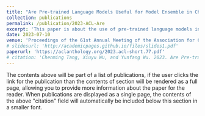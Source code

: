 ```yaml
---
title: "Are Pre-trained Language Models Useful for Model Ensemble in Chinese Grammatical Error Correction?"
collection: publications
permalink: /publication/2023-ACL-Are
excerpt: 'This paper is about the use of pre-trained language models in model ensemble for Chinese grammatical error correction.'
date: 2023-07-10
venue: 'Proceedings of the 61st Annual Meeting of the Association for Computational Linguistics (Volume 2: Short Papers)'
# slidesurl: 'http://academicpages.github.io/files/slides1.pdf'
paperurl: 'https://aclanthology.org/2023.acl-short.77.pdf'
# citation: 'Chenming Tang, Xiuyu Wu, and Yunfang Wu. 2023. Are Pre-trained Language Models Useful for Model Ensemble in Chinese Grammatical Error Correction?. In Proceedings of the 61st Annual Meeting of the Association for Computational Linguistics (Volume 2: Short Papers), pages 893–901, Toronto, Canada. Association for Computational Linguistics.'
---
```


The contents above will be part of a list of publications, if the user clicks the link for the publication than the contents of section will be rendered as a full page, allowing you to provide more information about the paper for the reader. When publications are displayed as a single page, the contents of the above "citation" field will automatically be included below this section in a smaller font.